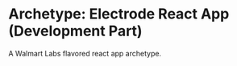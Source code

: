 # Archetype: Electrode React App (Development Part)

A Walmart Labs flavored react app archetype.


